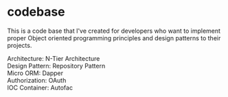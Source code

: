 # codebase
This is a code base that I've created for developers who want to implement proper Object oriented programming principles and design patterns to their projects.
<br />

Architecture: N-Tier Architecture
<br />
Design Pattern: Repository Pattern
<br />
Micro ORM: Dapper
<br />
Authorization: OAuth
<br />
IOC Container: Autofac
